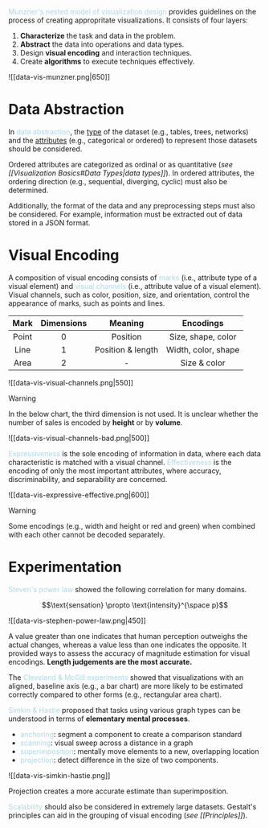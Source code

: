 <span style = "color:lightblue">Munzner's nested model of visualization design</span> provides guidelines on the process of creating appropritate visualizations. It consists of four layers:
1. **Characterize** the task and data in the problem.
2. **Abstract** the data into operations and data types.
3. Design **visual encoding** and interaction techniques.
4. Create **algorithms** to execute techniques effectively.

![[data-vis-munzner.png|650]]

# Data Abstraction

In <span style = "color:lightblue">data abstraction</span>, the <u>type</u> of the dataset (e.g., tables, trees, networks) and the <u>attributes</u> (e.g., categorical or ordered) to represent those datasets should be considered.

Ordered attributes are categorized as ordinal or as quantitative (*see [[Visualization Basics#Data Types|data types]]*). In ordered attributes, the ordering direction (e.g., sequential, diverging, cyclic) must also be determined. 

Additionally, the format of the data and any preprocessing steps must also be considered. For example, information must be extracted out of data stored in a JSON format.

# Visual Encoding

A composition of visual encoding consists of <span style = "color:lightblue">marks</span> (i.e., attribute type of a visual element) and <span style = "color:lightblue">visual channels</span> (i.e., attribute value of a visual element). Visual channels, such as color, position, size, and orientation, control the appearance of marks, such as points and lines.

| **Mark** | **Dimensions** |    **Meaning**    | **Encodings**       |
|:--------:|:--------------:|:-----------------:| :-------------------: |
|  Point   |       0        |     Position      | Size, shape, color  |
|   Line   |       1        | Position & length | Width, color, shape |
|   Area   |       2        |         -         | Size & color        |

![[data-vis-visual-channels.png|550]]


> [!WARNING]
> In the below chart, the third dimension is not used. It is unclear whether the number of sales is encoded by **height** or by **volume**.
> 
> ![[data-vis-visual-channels-bad.png|500]]

<span style = "color:lightblue">Expressiveness</span> is the sole encoding of information in data, where each data characteristic is matched with a visual channel. <span style = "color:lightblue">Effectiveness</span> is the encoding of only the most important attributes, where accuracy, discriminability, and separability are concerned.

![[data-vis-expressive-effective.png|600]]

> [!WARNING]
> Some encodings (e.g., width and height or red and green) when combined with each other cannot be decoded separately.

# Experimentation

<span style = "color:lightblue">Steven's power law</span> showed the following correlation for many domains.

$$\text{sensation} \propto \text{intensity}^{\space p}$$

![[data-vis-stephen-power-law.png|450]]

A value greater than one indicates that human perception outweighs the actual changes, whereas a value less than one indicates the opposite. It provided ways to assess the accuracy of magnitude estimation for visual encodings. **Length judgements are the most accurate.**

The <span style = "color:lightblue">Cleveland & McGill experiments</span> showed that visualizations with an aligned, baseline axis (e.g., a bar chart) are more likely to be estimated correctly compared to other forms (e.g., rectangular area chart).

<span style = "color:lightblue">Simkin & Hastie</span> proposed that tasks using various graph types can be understood in terms of **elementary mental processes**.
- <span style = "color:lightblue">anchoring</span>: segment a component to create a comparison standard
- <span style = "color:lightblue">scanning</span>: visual sweep across a distance in a graph
- <span style = "color:lightblue">superimposition</span>: mentally move elements to a new, overlapping location
- <span style = "color:lightblue">projection</span>: detect difference in the size of two components.

![[data-vis-simkin-hastie.png]]

Projection creates a more accurate estimate than superimposition.

<span style = "color:lightblue">Scalability</span> should also be considered in extremely large datasets. Gestalt's principles can aid in the grouping of visual encoding (*see [[Principles]]*).

